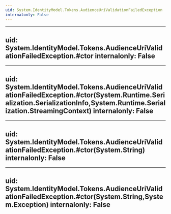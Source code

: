 ```yaml
---
uid: System.IdentityModel.Tokens.AudienceUriValidationFailedException
internalonly: False
---
```


---
uid: System.IdentityModel.Tokens.AudienceUriValidationFailedException.#ctor
internalonly: False
---

---
uid: System.IdentityModel.Tokens.AudienceUriValidationFailedException.#ctor(System.Runtime.Serialization.SerializationInfo,System.Runtime.Serialization.StreamingContext)
internalonly: False
---

---
uid: System.IdentityModel.Tokens.AudienceUriValidationFailedException.#ctor(System.String)
internalonly: False
---

---
uid: System.IdentityModel.Tokens.AudienceUriValidationFailedException.#ctor(System.String,System.Exception)
internalonly: False
---
